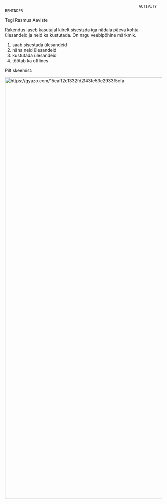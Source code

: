 																ACTIVITY REMINDER

Tegi Rasmus Aaviste

Rakendus laseb kasutajal kiirelt sisestada iga nädala päeva kohta ülesandeid ja neid ka kustutada. On nagu veebipõhine märkmik.

1) saab sisestada ülesandeid
2) näha neid ülesandeid
3) kustutada ülesandeid
4) töötab ka offlines


Pilt skeemist:

<a href="https://gyazo.com/15eaff2c1332fd2143fe53e2933f5cfa"><img src="https://i.gyazo.com/15eaff2c1332fd2143fe53e2933f5cfa.png" alt="https://gyazo.com/15eaff2c1332fd2143fe53e2933f5cfa" width="1349"/></a>

